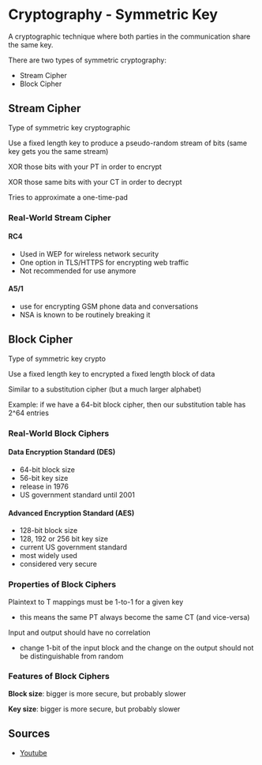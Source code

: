 # Cryptography - Symmetric Key

A cryptographic technique where both parties in the communication share the same key.

There are two types of symmetric cryptography:
- Stream Cipher
- Block Cipher

## Stream Cipher

Type of symmetric key cryptographic

Use a fixed length key to produce a pseudo-random stream of bits (same key gets you the same stream)

XOR those bits with your PT in order to encrypt

XOR those same bits with your CT in order to decrypt

Tries to approximate a one-time-pad

### Real-World Stream Cipher

#### RC4
- Used in WEP for wireless network security
- One option in TLS/HTTPS for encrypting web traffic
- Not recommended for use anymore

#### A5/1
- use for encrypting GSM phone data and conversations
- NSA is known to be routinely breaking it

## Block Cipher

Type of symmetric key crypto

Use a fixed length key to encrypted a fixed length block of data

Similar to a substitution cipher (but a much larger alphabet)

Example: if we have a 64-bit block cipher, then our substitution table has 2^64 entries

### Real-World Block Ciphers

#### Data Encryption Standard (DES)
- 64-bit block size
- 56-bit key size
- release in 1976
- US government standard until 2001

#### Advanced Encryption Standard (AES)
- 128-bit block size
- 128, 192 or 256 bit key size
- current US government standard
- most widely used
- considered very secure

### Properties of Block Ciphers

Plaintext to T mappings must be 1-to-1 for a given key
- this means the same PT always become the same CT (and vice-versa)

Input and output should have no correlation
- change 1-bit of the input block and the change on the output should not be distinguishable from random

### Features of Block Ciphers

__Block size__: bigger is more secure, but probably slower

__Key size__: bigger is more secure, but probably slower

## Sources

- [Youtube](https://www.youtube.com/channel/UCZy1TmqIMQ4perExQerm5bQ)
